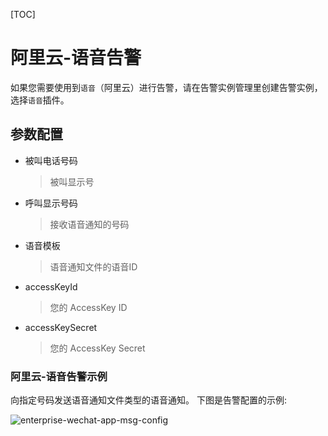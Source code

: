 [TOC]

# 阿里云-语音告警

如果您需要使用到`语音`（阿里云）进行告警，请在告警实例管理里创建告警实例，选择`语音`插件。

## 参数配置

* 被叫电话号码

  > 被叫显示号

* 呼叫显示号码

  > 接收语音通知的号码

* 语音模板

  > 语音通知文件的语音ID

* accessKeyId

  > 您的 AccessKey ID

* accessKeySecret

  > 您的 AccessKey Secret

### 阿里云-语音告警示例

向指定号码发送语音通知文件类型的语音通知。
下图是告警配置的示例:

![enterprise-wechat-app-msg-config](https://dolphinscheduler.apache.org/img/alert/aliyun-vocie-form-example.png)
